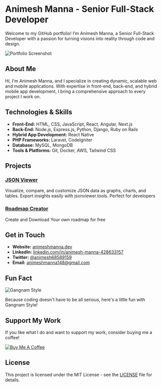 # Animesh Manna - Senior Full-Stack Developer

Welcome to my GitHub portfolio! I'm Animesh Manna, a Senior Full-Stack Developer with a passion for turning visions into reality through code and design.

![Portfolio Screenshot](./path-to-your-screenshot.png)

## About Me

Hi, I'm Animesh Manna, and I specialize in creating dynamic, scalable web and mobile applications. With expertise in front-end, back-end, and hybrid mobile app development, I bring a comprehensive approach to every project I work on.

## Technologies & Skills

- **Front-End:** HTML, CSS, JavaScript, React, Angular, Next.js
- **Back-End:** Node.js, Express.js, Python, Django, Ruby on Rails
- **Hybrid App Development:** React Native
- **PHP Frameworks:** Laravel, CodeIgniter
- **Database:** MySQL, MongoDB
- **Tools & Platforms:** Git, Docker, AWS, Tailwind CSS

## Projects

### [JSON Viewer](https://jsonviewer.tools/)
Visualize, compare, and customize JSON data as graphs, charts, and tables. Export insights easily with jsonviewer.tools. Perfect for developers

### [Roadmap Creator ](https://www.roadmap-creator.com/)
Create and Download Your own roadmap for free

## Get in Touch

- **Website:** [animeshmanna.dev](https://animeshmanna.dev)
- **LinkedIn:** [linkedin.com/in/animesh-manna-428633157](https://www.linkedin.com/in/animesh-manna-428633157)
- **Twitter:** [@animesh68589159](https://x.com/Animesh68589159)
- **Email:** [animeshmanna148@gmail.com](mailto:animeshmanna148@gmail.com)

## Fun Fact

![Gangnam Style](./path-to-your-image.png)

Because coding doesn't have to be all serious, here's a little fun with Gangnam Style!

## Support My Work

If you like what I do and want to support my work, consider buying me a coffee!

[![Buy Me A Coffee](https://www.buymeacoffee.com/assets/img/custom_images/orange_img.png)](https://buymeacoffee.com/animeshmanna)

## License

This project is licensed under the MIT License - see the [LICENSE](LICENSE) file for details.

